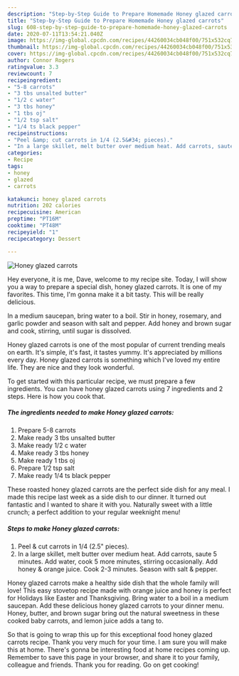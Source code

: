 ```yaml
---
description: "Step-by-Step Guide to Prepare Homemade Honey glazed carrots"
title: "Step-by-Step Guide to Prepare Homemade Honey glazed carrots"
slug: 608-step-by-step-guide-to-prepare-homemade-honey-glazed-carrots
date: 2020-07-11T13:54:21.040Z
image: https://img-global.cpcdn.com/recipes/44260034cb048f00/751x532cq70/honey-glazed-carrots-recipe-main-photo.jpg
thumbnail: https://img-global.cpcdn.com/recipes/44260034cb048f00/751x532cq70/honey-glazed-carrots-recipe-main-photo.jpg
cover: https://img-global.cpcdn.com/recipes/44260034cb048f00/751x532cq70/honey-glazed-carrots-recipe-main-photo.jpg
author: Connor Rogers
ratingvalue: 3.3
reviewcount: 7
recipeingredient:
- "5-8 carrots"
- "3 tbs unsalted butter"
- "1/2 c water"
- "3 tbs honey"
- "1 tbs oj"
- "1/2 tsp salt"
- "1/4 ts black pepper"
recipeinstructions:
- "Peel &amp; cut carrots in 1/4 (2.5&#34; pieces)."
- "In a large skillet, melt butter over medium heat. Add carrots, saute 5 minutes. Add water, cook 5 more minutes, stirring occasionally. Add honey &amp; orange juice. Cook 2-3 minutes. Season with salt &amp; pepper."
categories:
- Recipe
tags:
- honey
- glazed
- carrots

katakunci: honey glazed carrots 
nutrition: 202 calories
recipecuisine: American
preptime: "PT16M"
cooktime: "PT48M"
recipeyield: "1"
recipecategory: Dessert

---
```



![Honey glazed carrots](https://img-global.cpcdn.com/recipes/44260034cb048f00/751x532cq70/honey-glazed-carrots-recipe-main-photo.jpg)

Hey everyone, it is me, Dave, welcome to my recipe site. Today, I will show you a way to prepare a special dish, honey glazed carrots. It is one of my favorites. This time, I'm gonna make it a bit tasty. This will be really delicious.

In a medium saucepan, bring water to a boil. Stir in honey, rosemary, and garlic powder and season with salt and pepper. Add honey and brown sugar and cook, stirring, until sugar is dissolved.

Honey glazed carrots is one of the most popular of current trending meals on earth. It's simple, it's fast, it tastes yummy. It's appreciated by millions every day. Honey glazed carrots is something which I've loved my entire life. They are nice and they look wonderful.


To get started with this particular recipe, we must prepare a few ingredients. You can have honey glazed carrots using 7 ingredients and 2 steps. Here is how you cook that.

<!--inarticleads1-->

##### The ingredients needed to make Honey glazed carrots:

1. Prepare 5-8 carrots
1. Make ready 3 tbs unsalted butter
1. Make ready 1/2 c water
1. Make ready 3 tbs honey
1. Make ready 1 tbs oj
1. Prepare 1/2 tsp salt
1. Make ready 1/4 ts black pepper


These roasted honey glazed carrots are the perfect side dish for any meal. I made this recipe last week as a side dish to our dinner. It turned out fantastic and I wanted to share it with you. Naturally sweet with a little crunch; a perfect addition to your regular weeknight menu! 

<!--inarticleads2-->

##### Steps to make Honey glazed carrots:

1. Peel &amp; cut carrots in 1/4 (2.5&#34; pieces).
1. In a large skillet, melt butter over medium heat. Add carrots, saute 5 minutes. Add water, cook 5 more minutes, stirring occasionally. Add honey &amp; orange juice. Cook 2-3 minutes. Season with salt &amp; pepper.


Honey glazed carrots make a healthy side dish that the whole family will love! This easy stovetop recipe made with orange juice and honey is perfect for Holidays like Easter and Thanksgiving. Bring water to a boil in a medium saucepan. Add these delicious honey glazed carrots to your dinner menu. Honey, butter, and brown sugar bring out the natural sweetness in these cooked baby carrots, and lemon juice adds a tang to. 

So that is going to wrap this up for this exceptional food honey glazed carrots recipe. Thank you very much for your time. I am sure you will make this at home. There's gonna be interesting food at home recipes coming up. Remember to save this page in your browser, and share it to your family, colleague and friends. Thank you for reading. Go on get cooking!
